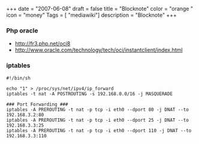 +++
date = "2007-06-08"
draft = false
title = "Blocknote"
color = "orange "
icon = "money"
Tags = [ "mediawiki"]
description = "Blocknote"
+++

### Php oracle

-   <http://fr3.php.net/oci8>
-   <http://www.oracle.com/technology/tech/oci/instantclient/index.html>

### iptables

    #!/bin/sh

    echo "1" > /proc/sys/net/ipv4/ip_forward
    iptables -t nat -A POSTROUTING -s 192.168.0.0/16 -j MASQUERADE

    ### Port Forwarding ###
    iptables -A PREROUTING -t nat -p tcp -i eth0 --dport 80 -j DNAT --to 192.168.3.2:80
    iptables -A PREROUTING -t nat -p tcp -i eth0 --dport 25 -j DNAT --to 192.168.3.3:25
    iptables -A PREROUTING -t nat -p tcp -i eth0 --dport 110 -j DNAT --to 192.168.3.3:110
